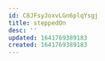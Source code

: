 ```yaml
---
id: C8JFsyJoxvLGn6plqYsgj
title: steppedOn
desc: ''
updated: 1641769389183
created: 1641769389183
---
```


